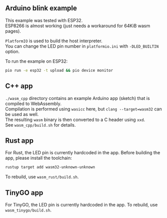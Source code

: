 ## Arduino blink example

This example was tested with ESP32.  
ESP8266 is almost working (just needs a workaround for 64KiB wasm pages).

`PlatformIO` is used to build the host interpreter.  
You can change the LED pin number in `platformio.ini` with `-DLED_BUILTIN` option.  

To run the example on ESP32:

```sh
pio run -e esp32 -t upload && pio device monitor
```

## C++ app

`./wasm_cpp` directory contains an example Arduino app (sketch) that is compiled to WebAssembly.  
Compilation is performed using `wasicc` here, but `clang --target=wasm32` can be used as well.  
The resulting `wasm` binary is then converted to a C header using `xxd`.  
See `wasm_cpp/build.sh` for details.

## Rust app

For Rust, the LED pin is currently hardcoded in the app.
Before building the app, please install the toolchain:
```sh
rustup target add wasm32-unknown-unknown
```
To rebuild, use `wasm_rust/build.sh`.


## TinyGO app

For TinyGO, the LED pin is currently hardcoded in the app.
To rebuild, use `wasm_tinygo/build.sh`.

